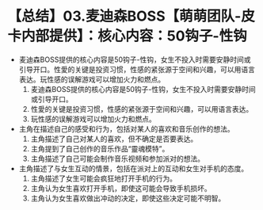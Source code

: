 # 【总结】03.麦迪森BOSS【萌萌团队-皮卡内部提供】：核心内容：50钩子-性钩

-   麦迪森BOSS提供的核心内容是50钩子-性钩，女生不投入时需要安静时间或引导开口。性愛的关键是投资习惯，性感的紧张源于空间和兴趣，可以用语言表达。玩性感的误解游戏可以增加火力和燃点。
    1.  麦迪森BOSS提供的核心内容是50钩子-性钩，女生不投入时需要安静时间或引导开口。
    2.  性愛的关键是投资习惯，性感的紧张源于空间和兴趣，可以用语言表达。
    3.  玩性感的误解游戏可以增加火力和燃点。
-   主角在描述自己的感受和行为，包括对某人的喜欢和音乐创作的想法。
    1.  主角描述了自己对某人的喜欢，但不确定是否要表达。
    2.  主角提到了自己创作的音乐作品“靈魂模特”。
    3.  主角描述了自己可能会制作音乐视频和参加派对的想法。
-   主角描述了与女生互动的情景，包括在派对上的互动和女生对手机的态度。
    1.  主角描述了女生可能会疯狂地打开手机的行为。
    2.  主角认为女生喜欢打开手机，即使这可能会导致手机损坏。
    3.  主角认为女生喜欢做出冲动的决定，即使这些决定可能不明智。